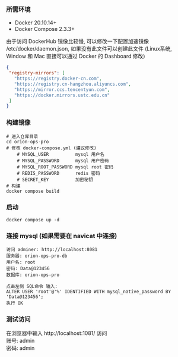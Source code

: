 ### 所需环境

* Docker 20.10.14+
* Docker Compose 2.3.3+

由于访问 DockerHub 镜像比较慢, 可以修改一下配置加速镜像 /etc/docker/daemon.json, 如果没有此文件可以创建此文件 (Linux系统, Window 和 Mac 直接可以通过 Docker 的
Dashboard 修改)

 ```json
 {
  "registry-mirrors": [
    "https://registry.docker-cn.com",
    "https://registry.cn-hangzhou.aliyuncs.com",
    "https://mirror.ccs.tencentyun.com",
    "https://docker.mirrors.ustc.edu.cn"
  ]
}
 ```

### 构建镜像

```
# 进入仓库目录
cd orion-ops-pro
# 修改 docker-compose.yml (建议修改)
    # MYSQL_USER          mysql 用户名
    # MYSQL_PASSWORD      mysql 用户密码
    # MYSQL_ROOT_PASSWORD mysql root 密码
    # REDIS_PASSWORD      redis 密码
    # SECRET_KEY          加密秘钥
# 构建
docker compose build
```

### 启动

```
docker compose up -d
```

### 连接 mysql (如果需要在 navicat 中连接)

```
访问 adminer: http://localhost:8081
服务器: orion-ops-pro-db
用户名: root
密码: Data@123456
数据库: orion-ops-pro

点击左侧 SQL命令 输入:
ALTER USER 'root'@'%' IDENTIFIED WITH mysql_native_password BY 'Data@123456';
执行 OK
```

### 测试访问

在浏览器中输入 http://localhost:1081/ 访问  
账号: admin  
密码: admin  
